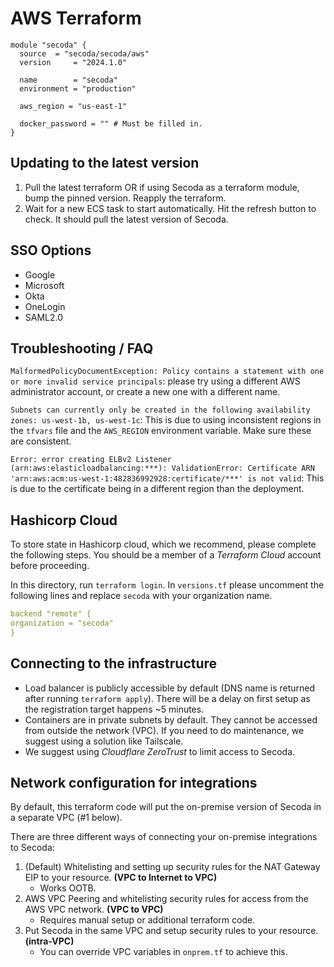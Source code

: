 # AWS Terraform

```hcl
module "secoda" {
  source  = "secoda/secoda/aws"
  version     = "2024.1.0"

  name        = "secoda"
  environment = "production"

  aws_region = "us-east-1"

  docker_password = "" # Must be filled in.
}
```

## Updating to the latest version

1. Pull the latest terraform OR if using Secoda as a terraform module, bump the pinned version. Reapply the terraform.
2. Wait for a new ECS task to start automatically. Hit the refresh button to check. It should pull the latest version of Secoda.

## SSO Options

- Google
- Microsoft
- Okta
- OneLogin
- SAML2.0

## Troubleshooting / FAQ

`MalformedPolicyDocumentException: Policy contains a statement with one or more invalid service principals`: please try using a different AWS administrator account, or create a new one with a different name.

`Subnets can currently only be created in the following availability zones: us-west-1b, us-west-1c`: This is due to using inconsistent regions in the `tfvars` file and the `AWS_REGION` environment variable. Make sure these are consistent.

`Error: error creating ELBv2 Listener (arn:aws:elasticloadbalancing:***): ValidationError: Certificate ARN 'arn:aws:acm:us-west-1:482836992928:certificate/***' is not valid`: This is due to the certificate being in a different region than the deployment.

## Hashicorp Cloud

To store state in Hashicorp cloud, which we recommend, please complete the following steps. You should be a member of a _Terraform Cloud_ account before proceeding.

In this directory, run `terraform login`. In `versions.tf` please uncomment the following lines and replace `secoda` with your organization name.

```yaml
backend "remote" {
organization = "secoda"
}
```

## Connecting to the infrastructure

- Load balancer is publicly accessible by default (DNS name is returned after running `terraform apply`). There will be a delay on first setup as the registration target happens ~5 minutes.
- Containers are in private subnets by default. They cannot be accessed from outside the network (VPC). If you need to do maintenance, we suggest using a solution like Tailscale.
- We suggest using _Cloudflare ZeroTrust_ to limit access to Secoda.

## Network configuration for integrations

By default, this terraform code will put the on-premise version of Secoda in a separate VPC (#1 below).

There are three different ways of connecting your on-premise integrations to Secoda:

1. (Default) Whitelisting and setting up security rules for the NAT Gateway EIP to your resource. **(VPC to Internet to VPC)**
   - Works OOTB.
2. AWS VPC Peering and whitelisting security rules for access from the AWS VPC network. **(VPC to VPC)**
   - Requires manual setup or additional terraform code.
3. Put Secoda in the same VPC and setup security rules to your resource. **(intra-VPC)**
   - You can override VPC variables in `onprem.tf` to achieve this.
